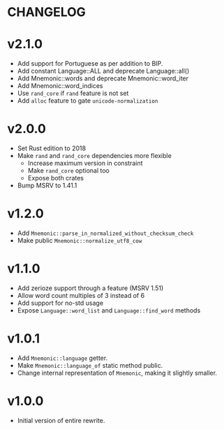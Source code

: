 CHANGELOG
=========

# v2.1.0

- Add support for Portuguese as per addition to BIP.
- Add constant Language::ALL and deprecate Language::all()
- Add Mnemonic::words and deprecate Mnemonic::word_iter
- Add Mnemonic::word_indices
- Use `rand_core` if `rand` feature is not set
- Add `alloc` feature to gate `unicode-normalization`

# v2.0.0

- Set Rust edition to 2018
- Make `rand` and `rand_core` dependencies more flexible
  - Increase maximum version in constraint
  - Make `rand_core` optional too
  - Expose both crates
- Bump MSRV to 1.41.1

# v1.2.0

- Add `Mnemonic::parse_in_normalized_without_checksum_check`
- Make public `Mnemonic::normalize_utf8_cow`

# v1.1.0

- Add zerioze support through a feature (MSRV 1.51)
- Allow word count multiples of 3 instead of 6
- Add support for no-std usage
- Expose `Language::word_list` and `Language::find_word` methods

# v1.0.1

- Add `Mnemonic::language` getter.
- Make `Mnemonic::language_of` static method public.
- Change internal representation of `Mnemonic`, making it slightly smaller.

# v1.0.0

- Initial version of entire rewrite.
